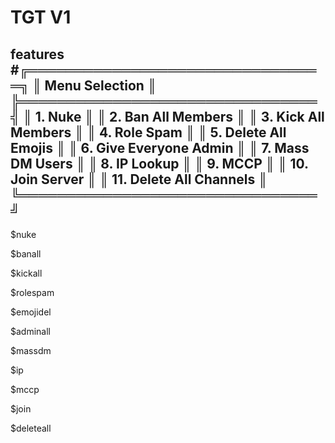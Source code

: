 # TGT V1 
features
#╔════════════════════════════════╗
║           Menu Selection        ║
╠════════════════════════════════╣
║ 1. Nuke                        ║
║ 2. Ban All Members             ║
║ 3. Kick All Members            ║
║ 4. Role Spam                   ║
║ 5. Delete All Emojis           ║
║ 6. Give Everyone Admin         ║
║ 7. Mass DM Users               ║
║ 8. IP Lookup                   ║
║ 9. MCCP                        ║
║ 10. Join Server                ║
║ 11. Delete All Channels        ║
╚════════════════════════════════╝
--------------------------------------
 $nuke

$banall

$kickall

$rolespam

$emojidel

$adminall

$massdm

$ip

$mccp

$join

$deleteall

